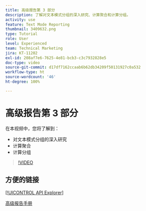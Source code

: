 ```yaml
---
title: 高级报告第 3 部分
description: 了解对文本模式分组的深入研究、计算聚合和计算分组。
activity: use
feature: Text Mode Reporting
thumbnail: 3409632.png
type: Tutorial
role: User
level: Experienced
team: Technical Marketing
jira: KT-11202
exl-id: 208af7e6-7625-4e81-bcb3-c3c7932828e5
doc-type: video
source-git-commit: d17df7162ccaab6b62db34209f50131927c0a532
workflow-type: ht
source-wordcount: '46'
ht-degree: 100%

---
```


# 高级报告第 3 部分

在本视频中，您将了解到：

* 对文本模式分组的深入研究
* 计算聚合
* 计算分组

>[!VIDEO](https://video.tv.adobe.com/v/3409635/?quality=12&learn=on&enablevpops)

## 方便的链接

[[!UICONTROL API Explorer]](https://developer.adobe.com/workfront/api-explorer/)

[高级报告手册](/help/assets/advanced-reporting-manual.pdf)
